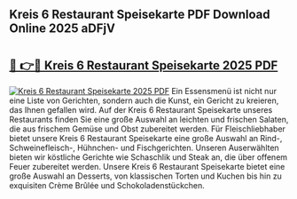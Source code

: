 ## Kreis 6 Restaurant Speisekarte PDF Download Online 2025 aDFjV

# <h2><a href="http://gce7vrh.nevu.top/?p=Kreis+6+Restaurant+Speisekarte">🔗 👉🔴 Kreis 6 Restaurant Speisekarte 2025 PDF</a></h2>

[![Kreis 6 Restaurant Speisekarte 2025 PDF](https://i.imgur.com/dBaPXMq.png)](http://gce7vrh.nevu.top/?p=Kreis+6+Restaurant+Speisekarte)
Ein Essensmenü ist nicht nur eine Liste von Gerichten, sondern auch die Kunst, ein Gericht zu kreieren, das Ihnen gefallen wird. Auf der Kreis 6 Restaurant Speisekarte unseres Restaurants finden Sie eine große Auswahl an leichten und frischen Salaten, die aus frischem Gemüse und Obst zubereitet werden. Für Fleischliebhaber bietet unsere Kreis 6 Restaurant Speisekarte eine große Auswahl an Rind-, Schweinefleisch-, Hühnchen- und Fischgerichten. Unseren Auserwählten bieten wir köstliche Gerichte wie Schaschlik und Steak an, die über offenem Feuer zubereitet werden. Unsere Kreis 6 Restaurant Speisekarte bietet eine große Auswahl an Desserts, von klassischen Torten und Kuchen bis hin zu exquisiten Crème Brûlée und Schokoladenstückchen.
